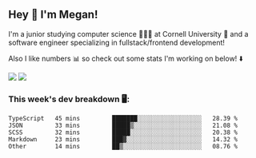 ## Hey 👋 I'm Megan! 
I'm a junior studying computer science 👩🏻‍💻 at Cornell University 🐻 and a software engineer specializing in fullstack/frontend development!

Also I like numbers 📊 so check out some stats I'm working on below! ⬇️

<img src="https://github-readme-stats.vercel.app/api?username=meganyin13&show_icons=true&hide=stars&count_private=true" />

<img src="https://github-readme-stats.vercel.app/api/top-langs/?username=meganyin13&layout=compact&hide=Jupyter%20Notebook" />

### This week's dev breakdown 🖥:
<!--START_SECTION:waka-->
```text
TypeScript   45 mins         ███████░░░░░░░░░░░░░░░░░░   28.39 % 
JSON         33 mins         █████▒░░░░░░░░░░░░░░░░░░░   21.08 % 
SCSS         32 mins         █████░░░░░░░░░░░░░░░░░░░░   20.38 % 
Markdown     23 mins         ███▓░░░░░░░░░░░░░░░░░░░░░   14.32 % 
Other        14 mins         ██▒░░░░░░░░░░░░░░░░░░░░░░   08.76 % 
```
<!--END_SECTION:waka-->